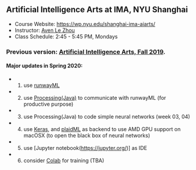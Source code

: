 ## Artificial Intelligence Arts at IMA, NYU Shanghai

* Course Website: https://wp.nyu.edu/shanghai-ima-aiarts/
* Instructor: [Aven Le Zhou](https://www.aven.cc/)
* Class Schedule: 2:45 - 5:45 PM, Mondays

### Previous version: [Artificial Intelligence Arts, Fall 2019](https://github.com/aaaven/aiarts2019).

#### Major updates in Spring 2020: 
* 1. use [runwayML](https://runwayml.com/)
* 2. use [Processing(Java)](https://processing.org/) to communicate with runwayML (for productive purpose)
* 3. use Processing(Java) to code simple neural networks (week 03, 04)
* 4. use [Keras](https://keras.io/), and [plaidML](https://github.com/plaidml/plaidml) as backend to use AMD GPU support on macOSX (to open the black box of neural networks)
* 5. use [Jupyter notebook(https://jupyter.org/)] as IDE
* 6. consider [Colab](https://colab.research.google.com/notebooks/welcome.ipynb) for training (TBA) 